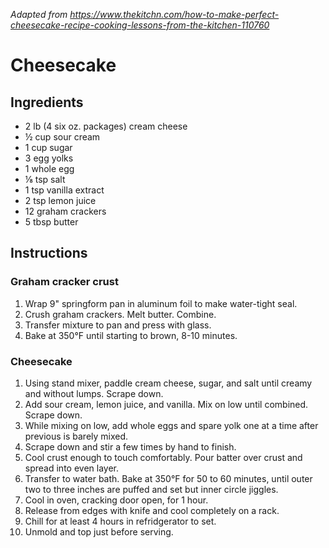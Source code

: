 *Adapted from https://www.thekitchn.com/how-to-make-perfect-cheesecake-recipe-cooking-lessons-from-the-kitchen-110760*

# Cheesecake

## Ingredients
 - 2 lb (4 six oz. packages) cream cheese
 - ½ cup sour cream
 - 1 cup sugar
 - 3 egg yolks
 - 1 whole egg
 - ⅛ tsp salt
 - 1 tsp vanilla extract
 - 2 tsp lemon juice
 - 12 graham crackers
 - 5 tbsp butter

## Instructions


### Graham cracker crust
 1. Wrap 9" springform pan in aluminum foil to make water-tight seal.
 2. Crush graham crackers. Melt butter. Combine.
 3. Transfer mixture to pan and press with glass.
 4. Bake at 350°F until starting to brown, 8-10 minutes.

### Cheesecake
 1. Using stand mixer, paddle cream cheese, sugar, and salt until creamy and without lumps. Scrape down.
 2. Add sour cream, lemon juice, and vanilla. Mix on low until combined. Scrape down.
 3. While mixing on low, add whole eggs and spare yolk one at a time after previous is barely mixed.
 4. Scrape down and stir a few times by hand to finish.
 5. Cool crust enough to touch comfortably. Pour batter over crust and spread into even layer.
 6. Transfer to water bath. Bake at 350°F for 50 to 60 minutes, until outer two to three inches are puffed and set but inner circle jiggles.
 7. Cool in oven, cracking door open, for 1 hour.
 8. Release from edges with knife and cool completely on a rack.
 9. Chill for at least 4 hours in refridgerator to set.
 10. Unmold and top just before serving.

